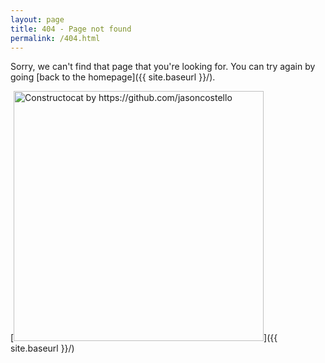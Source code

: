 ```yaml
---
layout: page
title: 404 - Page not found
permalink: /404.html
---
```


Sorry, we can't find that page that you're looking for. You can try again by going [back to the homepage]({{ site.baseurl }}/).

[<img src="{{ site.baseurl }}/_assets/404.jpg" alt="Constructocat by https://github.com/jasoncostello" style="width: 400px;"/>]({{ site.baseurl }}/)
